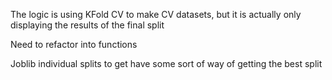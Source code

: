 The logic is using KFold CV to make CV datasets, but it is actually only displaying the results of the final split

Need to refactor into functions

Joblib individual splits to get have some sort of way of getting the best split

